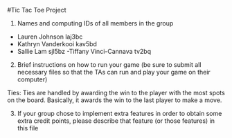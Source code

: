 #Tic Tac Toe Project

1. Names and computing IDs of all members in the group
  - Lauren Johnson laj3bc
  - Kathryn Vanderkooi kav5bd
  - Sallie Lam sjl5bz 
  -Tiffany Vinci-Cannava tv2bq

2. Brief instructions on how to run your game (be sure to submit all necessary files so that
the TAs can run and play your game on their computer)

  Ties: Ties are handled by awarding the win to the player with the most spots on the board. Basically, it awards the win to the        last player to make a move.


3. If your group chose to implement extra features in order to obtain some extra credit
points, please describe that feature (or those features) in this file 

